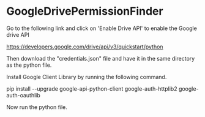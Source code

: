 # GoogleDrivePermissionFinder

Go to the following link and click on 'Enable Drive API' to enable the Google drive API 

https://developers.google.com/drive/api/v3/quickstart/python

Then download the "credentials.json" file and have it in the same directory as the python file. 

Install Google Client Library by running the following command. 

pip install --upgrade google-api-python-client google-auth-httplib2 google-auth-oauthlib

Now run the python file. 
